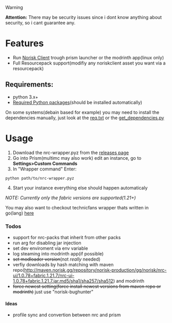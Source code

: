 

> [!WARNING]
> **Attention:** There may be security issues since i dont know anything about security, so i cant guarantee any.

# Features
- Run [Norisk Client](https://norisk.gg/) trough prism launcher or the modrinth app(linux only)
- Full Resourcepack support(modifiy any noriskclient asset you want via a resourcepack)

## Requirements:
- python 3.x+
- [Required Python packages](https://github.com/ThatCuteOne/nrc-prism-wrapper/blob/master/req.txt)(should be installed automatically)

On some systems(debain based for example) you may need to install the dependencies manually, just look at the [req.txt](https://github.com/ThatCuteOne/nrc-prism-wrapper/blob/master/req.txt) or the [get_dependencies.py](https://github.com/ThatCuteOne/nrc-prism-wrapper/blob/master/src/tasks/get_dependencies.py)


# Usage
1. Download the nrc-wrapper.pyz from the [releases page](https://github.com/ThatCuteOne/nrc-prism-wrapper/releases)
2. Go into Prism(multimc may also work) edit an instance, go to **Settings>Custom Commands**
3. In "Wrapper command" Enter:
```
python path/to/nrc-wrapper.pyz
```
4. Start your instance
everything else should happen automaticaly


_NOTE: Currently only the fabric versions are supported(1.21+)_

You may also want to checkout technicfans wrapper thats written in go(lang) [here](https://github.com/technicfan/nrc-wrapper-go)


### Todos
- support for nrc-packs that inherit from other packs
- run arg for disabling jar injection
- set dev enviroment via env variable
- log steaming into modrinth app(if possible)
- ~~set modloader version~~(not _really_ needed)
- verfiy downloads by hash matching with maven repo(http://maven.norisk.gg/repository/norisk-production/gg/norisk/nrc-ui/1.0.78+fabric.1.21.7/nrc-ui-1.0.78+fabric.1.21.7.jar.md5/sha1/sha257/sha512) and modrinth
- ~~force newest setting(force install newest versions from maven repo or modrinth)~~ just use "norisk-bughunter"




#### Ideas
- profile sync and convertion between nrc and prism

